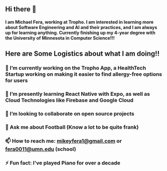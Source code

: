 ## Hi there 👋

#### I am Michael Fera, working at Tropho. I am interested in learning more about Software Engineering and AI and their practices, and I am always up for learning anything. Currently finishing up my 4-year degree with the University of Minnesota in Computer Science!!!

## Here are Some Logistics about what I am doing!!

### 🔭 I’m currently working on the Tropho App, a HealthTech Startup working on making it easier to find allergy-free options for users
### 🌱 I’m presently learning React Native with Expo, as well as Cloud Technologies like Firebase and Google Cloud
### 👯 I’m looking to collaborate on open source projects
### 💬 Ask me about Football (Know a lot to be quite frank)
### 📫 How to reach me: mikeyfera1@gmail.com or fera0011@umn.edu (school)
### ⚡ Fun fact: I've played Piano for over a decade 
